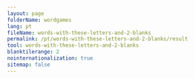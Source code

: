```yaml
---
layout: page
folderName: wordgames
lang: pt
fileName: words-with-these-letters-and-2-blanks
permalink: /pt/words-with-these-letters-and-2-blanks/result
tool: words-with-these-letters-and-2-blanks
blanktilerange: 2
nointernationalization: true
sitemap: false 
---
```

